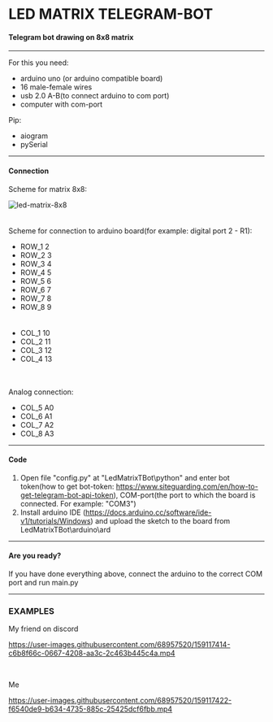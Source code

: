 # LED MATRIX TELEGRAM-BOT
#### Telegram bot drawing on 8x8 matrix
<hr></hr>

For this you need:
- arduino uno (or arduino compatible board)
- 16 male-female wires
- usb 2.0 A-B(to connect arduino to com port)
- computer with com-port

Pip:
- aiogram
- pySerial
<hr></hr>

#### Connection

Scheme for matrix 8x8:

![led-matrix-8x8](https://user-images.githubusercontent.com/68957520/159114393-23171c57-7537-4486-b20e-a575a4d91741.png)
<br><br><br>
Scheme for connection to arduino board(for example: digital port 2 - R1):

- ROW_1 2  
- ROW_2 3  
- ROW_3 4   
- ROW_4 5  
- ROW_5 6  
- ROW_6 7  
- ROW_7 8   
- ROW_8 9   
<br><br>
- COL_1 10  
- COL_2 11   
- COL_3 12   
- COL_4 13  
<br><br>

Analog connection:
- COL_5 A0   
- COL_6 A1   
- COL_7 A2  
- COL_8 A3 

<hr></hr>

#### Code

1. Open file "config.py" at "LedMatrixTBot\python" and enter bot token(how to get bot-token: https://www.siteguarding.com/en/how-to-get-telegram-bot-api-token), COM-port(the port to which the board is connected. For example: "COM3")
2. Install arduino IDE (https://docs.arduino.cc/software/ide-v1/tutorials/Windows) and upload the sketch to the board from LedMatrixTBot\arduino\ard

<hr></hr>

#### Are you ready?

If you have done everything above, connect the arduino to the correct COM port and run main.py

<hr></hr>

### EXAMPLES

My friend on discord

https://user-images.githubusercontent.com/68957520/159117414-c6b8f66c-0667-4208-aa3c-2c463b445c4a.mp4

<br>

Me

https://user-images.githubusercontent.com/68957520/159117422-f6540de9-b634-4735-885c-25425dcf6fbb.mp4
